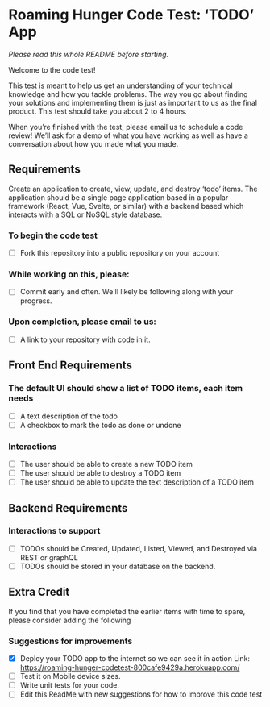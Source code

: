 # Roaming Hunger Code Test: ‘TODO’ App

*Please read this whole README before starting.*

Welcome to the code test! 

This test is meant to help us get an understanding of your technical knowledge and how you tackle problems. The way you go about finding your solutions and implementing them is just as important to us as the final product. This test should take you about 2 to 4 hours.

When you’re finished with the test, please email us to schedule a code review! We’ll ask for a demo of what you have working as well as have a conversation about how you made what you made. 

## Requirements
Create an application to create, view, update, and destroy ‘todo’ items. The application should be a single page application based in a popular framework (React, Vue, Svelte, or similar) with a backend based which interacts with a SQL or NoSQL style database.

### To begin the code test
* [ ] Fork this repository into a public repository on your account

### While working on this, please:
* [ ] Commit early and often. We'll likely be following along with your progress.

### Upon completion, please email to us:
* [ ] A link to your repository with code in it.

## Front End Requirements

### The default UI should show a list of TODO items, each item needs
* [ ] A text description of the todo
* [ ] A checkbox to mark the todo as done or undone

### Interactions
* [ ] The user should be able to create a new TODO item
* [ ] The user should be able to destroy a TODO item
* [ ] The user should be able to update the text description of a TODO item

## Backend Requirements

### Interactions to support
* [ ] TODOs should be Created, Updated, Listed, Viewed, and Destroyed via REST or graphQL
* [ ] TODOs should be stored in your database on the backend. 

## Extra Credit

If you find that you have completed the earlier items with time to spare, please consider adding the following

### Suggestions for improvements
* [x] Deploy your TODO app to the internet so we can see it in action
    Link: https://roaming-hunger-codetest-800cafe9429a.herokuapp.com/
* [ ] Test it on Mobile device sizes.
* [ ] Write unit tests for your code.
* [ ] Edit this ReadMe with new suggestions for how to improve this code test

